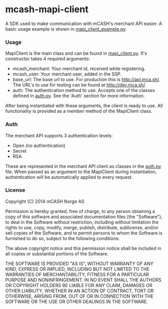 # mcash-mapi-client

A SDK used to make communication with mCASH's merchant API easier. A basic usage example is shown in [mapi_client_example.py](mcash/mapi_client/mapi_client_example.py).

### Usage
MapiClient is the main class and can be found in [mapi_client.py](mcash/mapi_client/mapi_client.py). It's constructor takes 4 required arguments:

* mcash_merchant: Your merchant id, received while registering.
* mcash_user: Your merchant user, added in the SSP.
* base_url: The base url to use. For production this is http://api.mca.sh/. The URL's to use for testing can be found at http://dev.mca.sh/.
* auth: The authentication method to use. Accepts one of the classes defined in [auth.py](mcash/mapi_client/auth.py). See the 'Auth' section for more information.

After being instantiated with these arguments, the client is ready to use. All functionality is provided as a member method of the MapiClient class.

### Auth
The merchant API supports 3 authentication levels:
* Open (no authentication)
* Secret
* RSA

These are represented in the merchant API client as classes in the [auth.py](mcash/mapi_client/auth.py) file. When passed as an argument to the MapiClient during instantiation, authentication will be automatically applied to every request.


### License
Copyright (C) 2014 mCASH Norge AS

Permission is hereby granted, free of charge, to any person obtaining a copy of
this software and associated documentation files (the "Software"), to deal in
the Software without restriction, including without limitation the rights to
use, copy, modify, merge, publish, distribute, sublicense, and/or sell copies
of the Software, and to permit persons to whom the Software is furnished to do
so, subject to the following conditions:

The above copyright notice and this permission notice shall be included in all
copies or substantial portions of the Software.

THE SOFTWARE IS PROVIDED "AS IS", WITHOUT WARRANTY OF ANY KIND, EXPRESS OR
IMPLIED, INCLUDING BUT NOT LIMITED TO THE WARRANTIES OF MERCHANTABILITY,
FITNESS FOR A PARTICULAR PURPOSE AND NONINFRINGEMENT. IN NO EVENT SHALL THE
AUTHORS OR COPYRIGHT HOLDERS BE LIABLE FOR ANY CLAIM, DAMAGES OR OTHER
LIABILITY, WHETHER IN AN ACTION OF CONTRACT, TORT OR OTHERWISE, ARISING FROM,
OUT OF OR IN CONNECTION WITH THE SOFTWARE OR THE USE OR OTHER DEALINGS IN THE
SOFTWARE.
